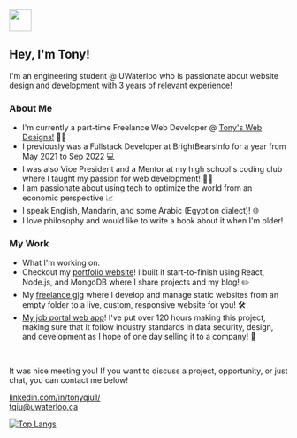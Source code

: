 <img style="width: 40x; height: 40px" src="https://emoj.ml/ablobcolorshift.gif"/>
<h2>Hey, I'm Tony!</h2>

<p>I'm an engineering student @ UWaterloo who is passionate about website design and development with 3 years of relevant experience!</p>

<h3>About Me</h3>
<ul>
  <li>I'm currently a part-time Freelance Web Developer @ <a href="https://tonyswebdesigns.ca/">Tony's Web Designs!</a> 👨‍💻</li>
<li>I previously was a Fullstack Developer at BrightBearsInfo for a year from May 2021 to Sep 2022 💻</li>
<li>I was also Vice President and a Mentor at my high school's coding club where I taught my passion for web development! 🧑‍🏫</li>
<li>I am passionate about using tech to optimize the world from an economic perspective 📈</li>
<li>I speak English, Mandarin, and some Arabic (Egyption dialect)! 🌐</li>
<li>I love philosophy and would like to write a book about it when I'm older!</li>
</ul>


<h3>My Work</h3>
<ul>
<li>What I'm working on:</li>
  <li>Checkout my <a href="https://tonyqiu.ca/">portfolio website</a>! I built it start-to-finish using React, Node.js, and MongoDB where I share projects and my blog! ✏️</li>
  <li>My <a href="https://tonyswebdesigns.ca/">freelance gig</a> where I develop and manage static websites from an empty folder to a live, custom, responsive website for you! 🛠️</li>
  <li><a href="https://modernjobportal.netlify.app/">My job portal web app</a>! I've put over 120 hours making this project, making sure that it follow industry standards in data security, design, and development as I hope of one day selling it to a company! 📑</li>
</ul>

<br>

<p>It was nice meeting you! If you want to discuss a project, opportunity, or just chat, you can contact me below!</p>
<a href="https://www.linkedin.com/in/tonyqiu1/">linkedin.com/in/tonyqiu1/</a>
<br>
<a href="mailto:tqiu@uwaterloo.ca">tqiu@uwaterloo.ca</a>

[![Top Langs](https://github-readme-stats.vercel.app/api/top-langs/?username=aanxniee&layout=compact&theme=swift&show_icons=true)](https://github.com/aanxniee/github-readme-stats)
